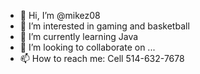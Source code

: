 - 👋 Hi, I’m @mikez08
- 👀 I’m interested in gaming and basketball
- 🌱 I’m currently learning Java
- 💞️ I’m looking to collaborate on ...
- 📫 How to reach me: Cell 514-632-7678

<!---
mikez08/mikez08 is a ✨ special ✨ repository because its `README.md` (this file) appears on your GitHub profile.
You can click the Preview link to take a look at your changes.
--->
